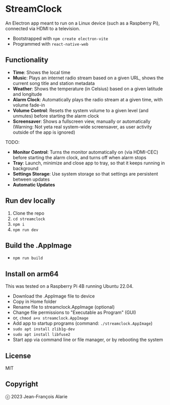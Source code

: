 # StreamClock

An Electron app meant to run on a Linux device (such as a Raspberry Pi), connected via HDMI to a television.

- Bootstrapped with `npm create electron-vite`
- Programmed with `react-native-web`

## Functionality

- **Time**: Shows the local time
- **Music**: Plays an internet radio stream based on a given URL, shows the current song title and station metadata
- **Weather**: Shows the temperature (in Celsius) based on a given latitude and longitude
- **Alarm Clock**: Automatically plays the radio stream at a given time, with volume fade-in
- **Volume Control**: Resets the system volume to a given level (and unmutes) before starting the alarm clock
- **Screensaver**: Shows a fullscreen view, manually or automatically (Warning: Not yeta real system-wide screensaver, as user activity outside of the app is ignored)

TODO:

- **Monitor Control**: Turns the monitor automatically on (via HDMI-CEC) before starting the alarm clock, and turns off when alarm stops
- **Tray**: Launch, minimize and close app to tray, so that it keeps running in background
- **Settings Storage**: Use system storage so that settings are persistent between updates
- **Automatic Updates**

## Run dev locally

1. Clone the repo
2. `cd streamclock`
3. `npm i`
4. `npm run dev`

## Build the .AppImage

- `npm run build`

## Install on arm64

This was tested on a Raspberry Pi 4B running Ubuntu 22.04.

- Download the .AppImage file to device
- Copy in Home folder
- Rename file to streamclock.AppImage (optional)
- Change file permissions to "Executable as Program" (GUI)
- or, `chmod a+x streamclock.AppImage`
- Add app to startup programs (command: `./streamclock.AppImage`)
- `sudo apt install zlib1g-dev`
- `sudo apt install libfuse2`
- Start app via command line or file manager, or by rebooting the system

## License

MIT

## Copyright

ⓒ 2023 Jean-François Alarie